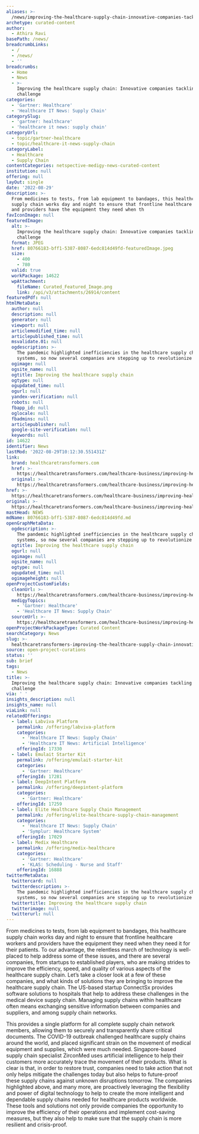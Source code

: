 ```yaml
---
aliases: >-
  /news/improving-the-healthcare-supply-chain-innovative-companies-tackling-the-challenge
archetype: curated-content
author:
  - Athira Ravi
basePath: /news/
breadcrumbLinks:
  - /
  - /news/
  - ''
breadcrumbs:
  - Home
  - News
  - >-
    Improving the healthcare supply chain: Innovative companies tackling the
    challenge
categories:
  - 'Gartner: Healthcare'
  - 'Healthcare IT News: Supply Chain'
categorySlug:
  - 'gartner: healthcare'
  - 'healthcare it news: supply chain'
categoryUrl:
  - topic/gartner-healthcare
  - topic/healthcare-it-news-supply-chain
categoryLabel:
  - Healthcare
  - Supply Chain
contentCategories: netspective-medigy-news-curated-content
institution: null
offering: null
layOut: single
date: '2022-08-29'
description: >-
  From medicines to tests, from lab equipment to bandages, this healthcare
  supply chain works day and night to ensure that frontline healthcare workers
  and providers have the equipment they need when th
favIconImage: null
featuredImage:
  alt: >-
    Improving the healthcare supply chain: Innovative companies tackling the
    challenge
  format: JPEG
  href: 80766183-bff1-5387-8087-6edc814d49fd-featuredImage.jpeg
  size:
    - 400
    - 780
  valid: true
  workPackage: 14622
  wpAttachment:
    fileName: Curated_Featured_Image.png
    link: /api/v3/attachments/26914/content
featuredPdf: null
htmlMetaData:
  author: null
  description: null
  generator: null
  viewport: null
  articlemodified_time: null
  articlepublished_time: null
  msvalidate.01: null
  ogdescription: >-
    The pandemic highlighted inefficiencies in the healthcare supply chain
    systems, so now several companies are stepping up to revolutionize it
  ogimage: null
  ogsite_name: null
  ogtitle: Improving the healthcare supply chain
  ogtype: null
  ogupdated_time: null
  ogurl: null
  yandex-verification: null
  robots: null
  fbapp_id: null
  oglocale: null
  fbadmins: null
  articlepublisher: null
  google-site-verification: null
  keywords: null
id: 14622
identifier: News
lastMod: '2022-08-29T10:12:30.551431Z'
link:
  brand: healthcaretransformers.com
  href: >-
    https://healthcaretransformers.com/healthcare-business/improving-healthcare-supply-chain/
  original: >-
    https://healthcaretransformers.com/healthcare-business/improving-healthcare-supply-chain/
href: >-
  https://healthcaretransformers.com/healthcare-business/improving-healthcare-supply-chain/
original: >-
  https://healthcaretransformers.com/healthcare-business/improving-healthcare-supply-chain/
mastHead: NEWS
mdName: 80766183-bff1-5387-8087-6edc814d49fd.md
openGraphMetaData:
  ogdescription: >-
    The pandemic highlighted inefficiencies in the healthcare supply chain
    systems, so now several companies are stepping up to revolutionize it
  ogtitle: Improving the healthcare supply chain
  ogurl: null
  ogimage: null
  ogsite_name: null
  ogtype: null
  ogupdated_time: null
  ogimageheight: null
openProjectCustomFields:
  cleanUrl: >-
    https://healthcaretransformers.com/healthcare-business/improving-healthcare-supply-chain/
  medigyTopics:
    - 'Gartner: Healthcare'
    - 'Healthcare IT News: Supply Chain'
  sourceUrl: >-
    https://healthcaretransformers.com/healthcare-business/improving-healthcare-supply-chain/
openProjectWorkPackageType: Curated Content
searchCategory: News
slug: >-
  healthcaretransformers-improving-the-healthcare-supply-chain-innovative-companies-tackling-the-challenge
source: open-project-curations
status: ''
sub: brief
tags:
  - News
title: >-
  Improving the healthcare supply chain: Innovative companies tackling the
  challenge
via: ' '
insights_description: null
insights_name: null
viaLink: null
relatedOfferings:
  - label: Labviva Platform
    permalink: /offering/labviva-platform
    categories:
      - 'Healthcare IT News: Supply Chain'
      - 'Healthcare IT News: Artificial Intelligence'
    offeringId: 17330
  - label: Emulait Starter Kit
    permalink: /offering/emulait-starter-kit
    categories:
      - 'Gartner: Healthcare'
    offeringId: 17281
  - label: DeepIntent Platform
    permalink: /offering/deepintent-platform
    categories:
      - 'Gartner: Healthcare'
    offeringId: 17259
  - label: Elite Healthcare Supply Chain Management
    permalink: /offering/elite-healthcare-supply-chain-management
    categories:
      - 'Healthcare IT News: Supply Chain'
      - 'Symplur: Healthcare System'
    offeringId: 17029
  - label: Medix Healthcare
    permalink: /offering/medix-healthcare
    categories:
      - 'Gartner: Healthcare'
      - 'KLAS: Scheduling - Nurse and Staff'
    offeringId: 16888
twitterMetaData:
  twittercard: null
  twitterdescription: >-
    The pandemic highlighted inefficiencies in the healthcare supply chain
    systems, so now several companies are stepping up to revolutionize it
  twittertitle: Improving the healthcare supply chain
  twitterimage: null
  twitterurl: null
---
```

<p>From medicines to tests, from lab equipment to bandages, this healthcare supply chain works day and night to ensure that frontline healthcare workers and providers have the equipment they need when they need it for their patients.
To our advantage, the relentless march of technology is well-placed to help address some of these issues, and there are several companies, from startups to established players, who are making strides to improve the efficiency, speed, and quality of various aspects of the healthcare supply chain.
Let’s take a closer look at a few of these companies, and what kinds of solutions they are bringing to improve the healthcare supply chain.
The US-based startup ConnectSx provides software solutions to hospitals that help to address these challenges in the medical device supply chain.
Managing supply chains within healthcare often means exchanging sensitive information between companies and suppliers, and among supply chain networks.
</p><p>This provides a single platform for all complete supply chain network members, allowing them to securely and transparently share critical documents.
The COVID-19 outbreak challenged healthcare supply chains around the world, and placed significant strain on the movement of medical equipment and supplies, which were much needed.
Singapore-based supply chain specialist ZirconMed uses artificial intelligence to help their customers more accurately trace the movement of their products.
What is clear is that, in order to restore trust, companies need to take action that not only helps mitigate the challenges today but also helps to future-proof these supply chains against unknown disruptions tomorrow.
The companies highlighted above, and many more, are proactively leveraging the flexibility and power of digital technology to help to create the more intelligent and dependable supply chains needed for healthcare products worldwide.
These tools and solutions not only provide companies the opportunity to improve the efficiency of their operations and implement cost-saving measures, but they also help to make sure that the supply chain is more resilient and crisis-proof.</p>